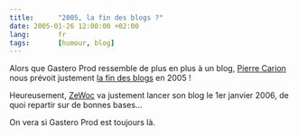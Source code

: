 ```yaml
---
title:      "2005, la fin des blogs ?"
date: 2005-01-26 12:00:00 +02:00
lang:       fr
tags:       [humour, blog]
---
```


Alors que Gastero Prod ressemble de plus en plus à un blog, [Pierre Carion](http://www.pierrecarion.com/) nous prévoit justement [la fin des blogs](http://www.pierrecarion.com/blog/archives/2005/01/03/2057.html) en 2005 !

Heureusement, [ZeWoc](http://www.zewoc.com/) va justement lancer son blog le 1er janvier 2006, de quoi repartir sur de bonnes bases…

On vera si Gastero Prod est toujours là.
